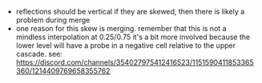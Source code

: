 - reflections should be vertical if they are skewed, then there is likely a problem during merge
- one reason for this skew is merging. remember that this is not a mindless interpolation at 0.25/0.75 it's a bit more involved because the lower level will have a probe in a negative cell relative to the upper cascade. see: https://discord.com/channels/354027975412416523/1151590411853365360/1214409769658355762